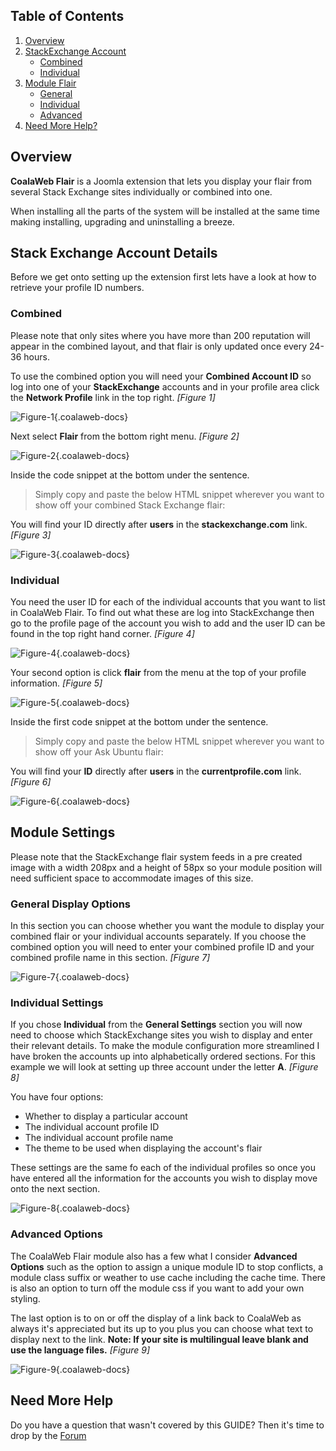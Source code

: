 ## Table of Contents
1.  [Overview](#overview)
1.  [StackExchange Account](#account)
    -   [Combined](#account-com)
    -   [Individual](#account-ind)
2.  [Module Flair](#mod-flair)
    -   [General](#mod-gen)
    -   [Individual](#mod-ind)
    -   [Advanced](#mod-adv)
3.  [Need More Help?](#more-help)

## <a class="doc-top" name="overview"></a>Overview

**CoalaWeb Flair** is a Joomla extension that lets you display your flair from several Stack Exchange sites individually or combined into one.

<div class="uk-alert">When installing all the parts of the system will be installed at the same time making installing, upgrading and uninstalling a breeze.</div>

## <a class="doc-top" name="account"></a>Stack Exchange Account Details

Before we get onto setting up the extension first lets have a look at how to retrieve your profile ID numbers.

### <a name="account-com"></a>Combined

<span class="alert" markdown="1">Please note that only sites where you have more than 200 reputation will appear in the combined layout, and that flair is only updated once every 24-36 hours.</div>

To use the combined option you will need your **Combined Account ID** so log into one of your **StackExchange** accounts and in your profile area click the **Network Profile** link in the top right. *\[Figure 1\]*

![Figure-1](http://cdn.coalaweb.com/images/docs/joomla-extensions/flair/cw-flair-f1.png "Figure-1"){.coalaweb-docs}

Next select **Flair** from the bottom right menu. *\[Figure 2\]*

![Figure-2](http://cdn.coalaweb.com/images/docs/joomla-extensions/flair/cw-flair-f2.png "Figure-2"){.coalaweb-docs}

Inside the code snippet at the bottom under the sentence.

> Simply copy and paste the below HTML snippet wherever you want to show off your combined Stack Exchange flair:

You will find your ID directly after **users** in the **stackexchange.com** link. *\[Figure 3\]*

![Figure-3](http://cdn.coalaweb.com/images/docs/joomla-extensions/flair/cw-flair-f3.png "Figure-3"){.coalaweb-docs}

### <a name="account-ind"></a>Individual

You need the user ID for each of the individual accounts that you want to list in CoalaWeb Flair. To find out what these are log into StackExchange then go to the profile page of the account you wish to add and the user ID can be found in the top right hand corner. *\[Figure 4\]*

![Figure-4](http://cdn.coalaweb.com/images/docs/joomla-extensions/flair/cw-flair-f4.png "Figure-4"){.coalaweb-docs}

Your second option is click **flair** from the menu at the top of your profile information. *\[Figure 5\]*

![Figure-5](http://cdn.coalaweb.com/images/docs/joomla-extensions/flair/cw-flair-f5.png "Figure-5"){.coalaweb-docs}

Inside the first code snippet at the bottom under the sentence.

> Simply copy and paste the below HTML snippet wherever you want to show off your Ask Ubuntu flair:</div>

You will find your **ID** directly after **users** in the **currentprofile.com** link. *\[Figure 6\]*

![Figure-6](http://cdn.coalaweb.com/images/docs/joomla-extensions/flair/cw-flair-f6.png "Figure-6"){.coalaweb-docs}

## <a name="mod-flair"></a>Module Settings

<span class="alert" markdown="1">Please note that the StackExchange flair system feeds in a pre created image with a width 208px and a height of 58px so your module position will need sufficient space to accommodate images of this size.</div>

### <a name="mod-gen"></a>General Display Options

In this section you can choose whether you want the module to display your combined flair or your individual accounts separately. If you choose the combined option you will need to enter your combined profile ID and your combined profile name in this section. *\[Figure 7\]*

![Figure-7](http://cdn.coalaweb.com/images/docs/joomla-extensions/flair/cw-flair-f7.png "Figure-7"){.coalaweb-docs}

### <a name="mod-ind"></a>Individual Settings

If you chose **Individual** from the **General Settings** section you will now need to choose which StackExchange sites you wish to display and enter their relevant details. To make the module configuration more streamlined I have broken the accounts up into alphabetically ordered sections. For this example we will look at setting up three account under the letter **A**. *\[Figure 8\]*

You have four options:

-   Whether to display a particular account
-   The individual account profile ID
-   The individual account profile name
-   The theme to be used when displaying the account's flair

These settings are the same fo each of the individual profiles so once you have entered all the information for the accounts you wish to display move onto the next section.

![Figure-8](http://cdn.coalaweb.com/images/docs/joomla-extensions/flair/cw-flair-f8.png "Figure-8"){.coalaweb-docs}

### <a name="mod-adv"></a>Advanced Options

The CoalaWeb Flair module also has a few what I consider **Advanced Options** such as the option to assign a unique module ID to stop conflicts, a module class suffix or weather to use cache including the cache time. There is also an option to turn off the module css if you want to add your own styling. 

The last option is to on or off the display of a link back to CoalaWeb as always it's appreciated but its up to you plus you can choose what text to display next to the link. **Note: If your site is multilingual leave blank and use the language files.** *\[Figure 9\]*

![Figure-9](http://cdn.coalaweb.com/images/docs/joomla-extensions/flair/cw-flair-f9.png "Figure-9"){.coalaweb-docs}

## <a name="more-help"></a>Need More Help

<div class="uk-alert">Do you have a question that wasn't covered by this GUIDE? Then it's time to drop by the <a href="http://coalaweb.com/forum/index" target="_self">Forum</a></div>